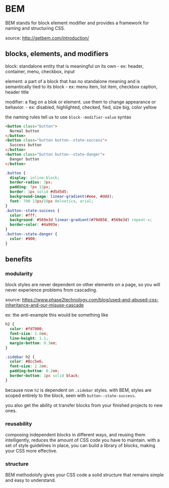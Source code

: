 # BEM

BEM stands for block element modifier and provides a framework for naming and structuring CSS.

source: http://getbem.com/introduction/

## blocks, elements, and modifiers

block: standalone entity that is meaningful on its own - ex: header, container, menu, checkbox, input

element: a part of a block that has no standalone meaning and is semantically tied to its block - ex: menu item, list item, checkbox caption, header title

modifier: a flag on a blok or element. use them to change appearance or behavior. - ex: disabled, highlighted, checked, fied, size big, color yellow

the naming rules tell us to use `block--modifier-value` syntax

```html
<button class="button">
  Normal button
</button>
<button class="button button--state-success">
  Success button
</button>
<button class="button button--state-danger">
  Danger button
</button>
```

```css
.button {
  display: inline-block;
  border-radius: 3px;
  padding: 7px 12px;
  border: 1px solid #d5d5d5;
  background-image: linear-gradient(#eee, #ddd);
  font: 700 13px/18px Helvetica, arial;
}
.button--state-success {
  color: #fff;
  background: #569e3d linear-gradient(#79d858, #569e3d) repeat-x;
  border-color: #4a993e;
}
.button--state-danger {
  color: #900;
}
```

## benefits

### modularity

block styles are never dependent on other elements on a page, so you will never experience problems from cascading.

source: https://www.phase2technology.com/blog/used-and-abused-css-inheritance-and-our-misuse-cascade

ex: the anti-example this would be something like

```css
h2 {
  color: #fd7900;
  font-size: 1.8em;
  line-height: 1.1;
  margin-bottom: 0.3em;
}

.sidebar h2 {
  color: #8cc5e6;
  font-size: 2.2em;
  padding-bottom: 0.2em;
  border-bottom: 1px solid black;
}
```

because now `h2` is dependent on `.sidebar` styles. with BEM, styles are scoped entirely to the block, seen with `button--state-success`.

you also get the ability ot transfer blocks from your finished projects to new ones.

### reusability

composing independent blocks in different ways, and reusing them intelligently, reduces the amount of CSS code you have to maintain. with a set of style guidelines in place, you can build a library of blocks, making your CSS more effective.

### structure

BEM methodolofy gives your CSS code a solid structure that remains simple and easy to understand.
